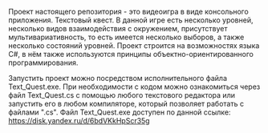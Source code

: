 Проект настоящего репозитория - это видеоигра в виде консольного приложения. Текстовый квест. В данной игре есть несколько уровней, несколько видов взаимодействия с окружением, присутствует мультивариативность, то есть имеется несколько выборов, а также несколько состояний уровней. Проект строится на возможностях языка C#, в нём также используются принципы объектно-ориентированного программирования.

Запустить проект можно посредством исполнительного файла Text_Quest.exe. 
При необходимости с кодом можно ознакомиться через файл Text_Quest.cs с помощью любого текстового редактора или запустить его в любом компиляторе, который позволяет работать с файлами ".cs".
Файл Text_Quest.exe доступен по данной ссылке: https://disk.yandex.ru/d/6bdVKkHpScr35g

